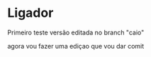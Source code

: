 # Ligador
Primeiro teste
versão editada no branch "caio"

agora vou fazer uma ediçao que vou dar comit
